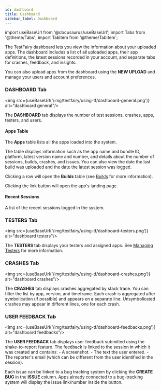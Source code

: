 ```yaml
---
id: dashboard
title: Dashboard
sidebar_label: Dashboard
---
```


import useBaseUrl from '@docusaurus/useBaseUrl';
import Tabs from '@theme/Tabs';
import TabItem from '@theme/TabItem';

The TestFairy dashboard lets you view the information about your uploaded apps. The dashboard includes a list of all uploaded apps, their app definitions, the latest sessions recorded in your account, and separate tabs for crashes, feedback, and insights.

You can also upload apps from the dashboard using the **NEW UPLOAD** and manage your users and account preferences.

### DASHBOARD Tab

<img src={useBaseUrl('/img/testfairy/using-tf/dashboard-general.png')} alt="dashboard general"/>

The **DASHBOARD** tab displays the number of test sessions, crashes, apps, testers, and users.

#### Apps Table

The **Apps** table lists all the apps loaded into the system.

The table displays information such as the app name and bundle ID, platform, latest version name and number, and details about the number of sessions, builds, crashes, and issues. You can also view the date the last build was uploaded and the date the latest session was logged.

Clicking a row will open the **Builds** table (see [Builds](/testfairy/using-testfairy/builds) for more information).

Clicking the link button will open the app's landing page.

#### Recent Sessions

A list of the recent sessions logged in the system.

### **TESTERS** Tab

<img src={useBaseUrl('/img/testfairy/using-tf/dashboard-testers.png')} alt="dashboard testers"/>

The **TESTERS** tab displays your testers and assigned apps. See [Managing Testers](/testfairy/testing-an-app/testers/managing-testers) for more information.

### **CRASHES** Tab

<img src={useBaseUrl('/img/testfairy/using-tf/dashboard-crashes.png')} alt="dashboard crashes"/>

The **CRASHES** tab displays crashes aggregated by stack trace. You can filter the list by app, version, and timeframe.
Each crash is aggregated after symbolication (if possible) and appears on a separate line. Unsymbolicated crashes may appear in different lines, one for each crash.

### **USER FEEDBACK** Tab

<img src={useBaseUrl('/img/testfairy/using-tf/dashboard-feedbacks.png')} alt="dashboard feedbacks"/>

The **USER FEEDBACK** tab displays user feedback submitted using the shake-to-report feature. The feedback is linked to the session in which it was created and contains: - A screenshot. - The text the user entered. - The reporter's email (which can be different from the user identified in the session).

Each issue can be linked to a bug tracking system by clicking the **CREATE BUG** in the **ISSUE** column. Apps already connected to a bug-tracking system will display the issue link/number inside the button.
